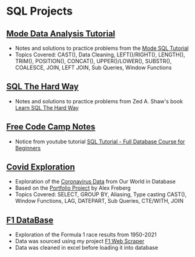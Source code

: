 # SQL Projects

## [Mode Data Analysis Tutorial](https://github.com/maxwellgriffith345/SQL_Projects/tree/main/ModeDataAnalysisTutorial)
- Notes and solutions to practice problems from the [Mode SQL Tutorial](https://mode.com/sql-tutorial/)
- Topics Covered: CAST(), Data Cleaning, LEFT()/RIGHT(), LENGTH(), TRIM(), POSITION(), CONCAT(), UPPER()/LOWER(), SUBSTR(), COALESCE, JOIN, LEFT JOIN, Sub Queries, Window Functions

## [SQL The Hard Way](https://github.com/maxwellgriffith345/SQL_Projects/tree/main/SQLTheHardWayNotes)
- Notes and solutions to practice problems from Zed A. Shaw's book [Learn SQL The Hard Way](https://learncodethehardway.org/sql/)

## [Free Code Camp Notes](https://github.com/maxwellgriffith345/SQL_Projects/tree/main/freeCodeCampNotes)
- Notice from youtube tutorial [SQL Tutorial - Full Database Course for Beginners](https://www.youtube.com/watch?v=HXV3zeQKqGY&t=11526s)

## [Covid Exploration](https://github.com/maxwellgriffith345/SQL_Projects/tree/main/CovidExploration)
- Exploration of the [Coronavirus Data](https://ourworldindata.org/covid-deaths) from Our World in Database
- Based on the [Portfolio Project](https://ourworldindata.org/covid-deaths) by Alex Freberg
- Topics Covered: SELECT, GROUP BY, Aliasing, Type casting CAST(), Window Functions, LAG, DATEPART, Sub Queries, CTE/WITH, JOIN

## [F1 DataBase](https://github.com/maxwellgriffith345/SQL_Projects/tree/main/F1DataBase)
- Exploration of the Formula 1 race results from 1950-2021
- Data was sourced using my project [F1 Web Scraper](https://github.com/maxwellgriffith345/Python_Projects/tree/main/F1_Scraper)
- Data was cleaned in excel before loading it into database
